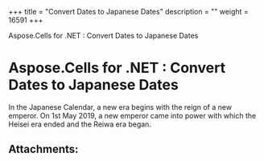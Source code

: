 +++
title = "Convert Dates to Japanese Dates" 
description = "" 
weight = 16591 
+++

Aspose.Cells for .NET : Convert Dates to Japanese Dates  

# Aspose.Cells for .NET : Convert Dates to Japanese Dates


In the Japanese  Calendar, a new era begins with the reign of a new emperor. On 1st May 2019, a new emperor came into power with which the Heisei era ended and the Reiwa era began.



## Attachments:


